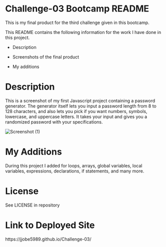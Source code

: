 <h1>Challenge-03 Bootcamp README</h1>

This is my final product for the third challenge given in this bootcamp.

This README contains the following information for the work I have done in this project.

- Description

- Screenshots of the final product

- My additions

<h1>Description</h1>

This is a screenshot of my first Javascript project containing a password generator. The generator itself lets you input a password length from 8 to 128 characters, and also lets you pick if you want numbers, symbols, lowercase, and uppercase letters. It takes your input and gives you a randomized password with your specifications.

![Screenshot (1)](https://user-images.githubusercontent.com/24994854/197860132-1efef01c-8678-4e7f-80ea-f8ef870ae2f9.png)

<h1>My Additions</h1>

During this project I added for loops, arrays, global variables, local variables, expressions, declarations, if statements, and many more.

<h1>License</h1>

See LICENSE in repository

<h1>Link to Deployed Site</h1>
https://jjobe5989.github.io/Challenge-03/
